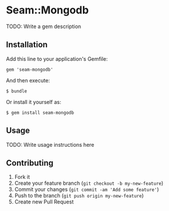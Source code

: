 # Seam::Mongodb

TODO: Write a gem description

## Installation

Add this line to your application's Gemfile:

    gem 'seam-mongodb'

And then execute:

    $ bundle

Or install it yourself as:

    $ gem install seam-mongodb

## Usage

TODO: Write usage instructions here

## Contributing

1. Fork it
2. Create your feature branch (`git checkout -b my-new-feature`)
3. Commit your changes (`git commit -am 'Add some feature'`)
4. Push to the branch (`git push origin my-new-feature`)
5. Create new Pull Request
